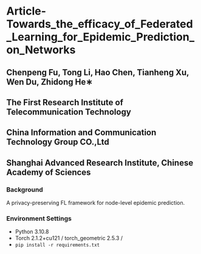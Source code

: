 #  Article- Towards_the_efficacy_of_Federated_Learning_for_Epidemic_Prediction_on_Networks
## Chenpeng Fu, Tong Li, Hao Chen, Tianheng Xu, Wen Du, Zhidong He∗  
## The First Research Institute of Telecommunication Technology
## China Information and Communication Technology Group CO.,Ltd
## Shanghai Advanced Research Institute, Chinese Academy of Sciences
### Background
A privacy-preserving FL framework for node-level epidemic prediction.

### Environment Settings
- Python 3.10.8
- Torch 2.1.2+cu121 / torch_geometric 2.5.3 / 
- `pip install -r requirements.txt`



